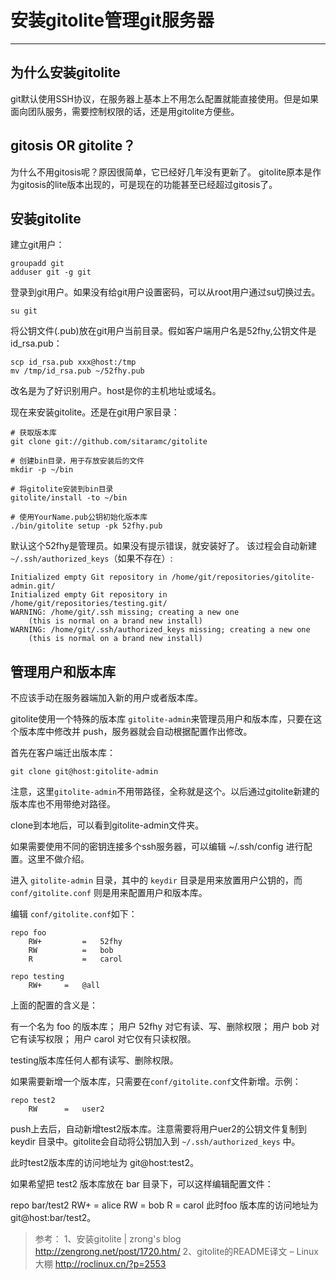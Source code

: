 # 安装gitolite管理git服务器

---

## 为什么安装gitolite
git默认使用SSH协议，在服务器上基本上不用怎么配置就能直接使用。但是如果面向团队服务，需要控制权限的话，还是用gitolite方便些。

## gitosis OR gitolite？
为什么不用gitosis呢？原因很简单，它已经好几年没有更新了。
gitolite原本是作为gitosis的lite版本出现的，可是现在的功能甚至已经超过gitosis了。

## 安装gitolite

建立git用户：
```
groupadd git
adduser git -g git
```

登录到git用户。如果没有给git用户设置密码，可以从root用户通过su切换过去。
```
su git
```

将公钥文件(.pub)放在git用户当前目录。假如客户端用户名是52fhy,公钥文件是id_rsa.pub：

```
scp id_rsa.pub xxx@host:/tmp
mv /tmp/id_rsa.pub ~/52fhy.pub
```
改名是为了好识别用户。host是你的主机地址或域名。

现在来安装gitolite。还是在git用户家目录：
```
# 获取版本库
git clone git://github.com/sitaramc/gitolite

# 创建bin目录，用于存放安装后的文件
mkdir -p ~/bin

# 将gitolite安装到bin目录
gitolite/install -to ~/bin

# 使用YourName.pub公钥初始化版本库
./bin/gitolite setup -pk 52fhy.pub
```

默认这个52fhy是管理员。如果没有提示错误，就安装好了。
该过程会自动新建`~/.ssh/authorized_keys`（如果不存在）:
``` shell
Initialized empty Git repository in /home/git/repositories/gitolite-admin.git/
Initialized empty Git repository in /home/git/repositories/testing.git/
WARNING: /home/git/.ssh missing; creating a new one
    (this is normal on a brand new install)
WARNING: /home/git/.ssh/authorized_keys missing; creating a new one
    (this is normal on a brand new install)
```


## 管理用户和版本库

不应该手动在服务器端加入新的用户或者版本库。

gitolite使用一个特殊的版本库 `gitolite-admin`来管理员用户和版本库，只要在这个版本库中修改并 push，服务器就会自动根据配置作出修改。

首先在客户端迁出版本库：
```
git clone git@host:gitolite-admin
```
注意，这里`gitolite-admin`不用带路径，全称就是这个。以后通过gitolite新建的版本库也不用带绝对路径。

clone到本地后，可以看到gitolite-admin文件夹。

如果需要使用不同的密钥连接多个ssh服务器，可以编辑 ~/.ssh/config 进行配置。这里不做介绍。

进入 `gitolite-admin` 目录，其中的 `keydir` 目录是用来放置用户公钥的，而 `conf/gitolite.conf` 则是用来配置用户和版本库。

编辑 `conf/gitolite.conf`如下：
```
repo foo
    RW+         =   52fhy
    RW          =   bob
    R           =   carol
	
repo testing
    RW+     =   @all
```

上面的配置的含义是：

有一个名为 foo 的版本库；
用户 52fhy 对它有读、写、删除权限；
用户 bob 对它有读写权限；
用户 carol 对它仅有只读权限。

testing版本库任何人都有读写、删除权限。

如果需要新增一个版本库，只需要在`conf/gitolite.conf`文件新增。示例：
```
repo test2
	RW  	=   user2
```

push上去后，自动新增test2版本库。注意需要将用户uer2的公钥文件复制到keydir 目录中。gitolite会自动将公钥加入到 `~/.ssh/authorized_keys` 中。

此时test2版本库的访问地址为 git@host:test2。

如果希望把 test2 版本库放在 bar 目录下，可以这样编辑配置文件：

repo bar/test2
    RW+         =   alice
    RW          =   bob
    R           =   carol
此时foo 版本库的访问地址为 git@host:bar/test2。

>参考：
1、安装gitolite | zrong's blog 
http://zengrong.net/post/1720.htm/ 
2、gitolite的README译文 – Linux大棚 
http://roclinux.cn/?p=2553
